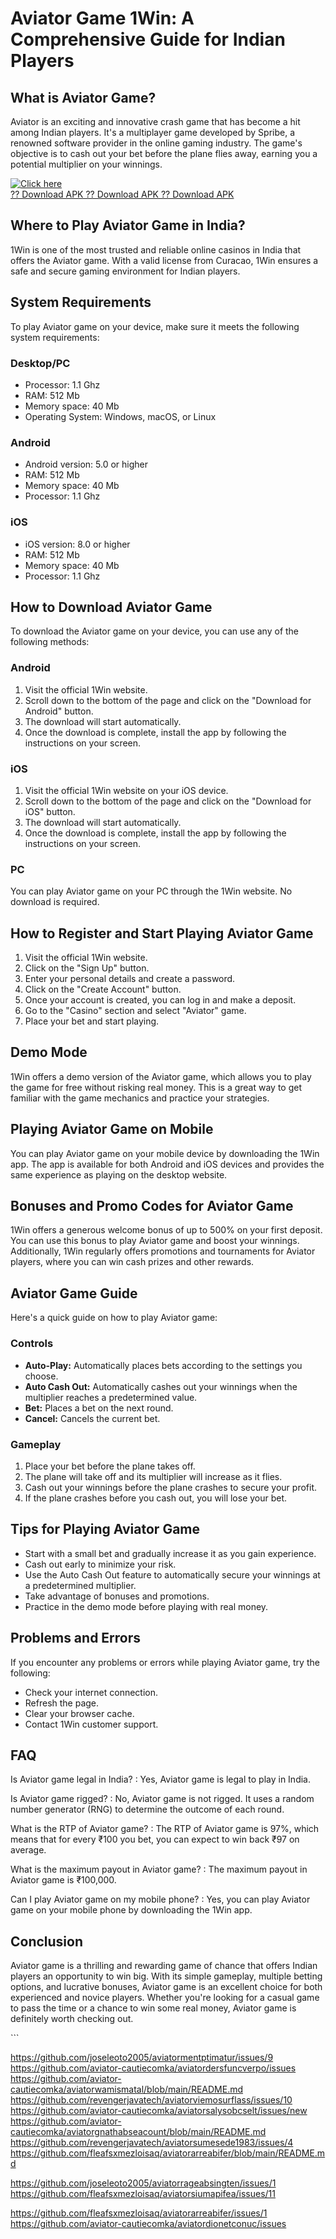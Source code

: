 # Aviator Game 1Win: A Comprehensive Guide for Indian Players

## What is Aviator Game?

Aviator is an exciting and innovative crash game that has become a hit
among Indian players. It\'s a multiplayer game developed by Spribe, a
renowned software provider in the online gaming industry. The game\'s
objective is to cash out your bet before the plane flies away, earning
you a potential multiplier on your winnings.

[![Click
here](https://readscoops.com/wp-content/uploads/2023/03/Readscoop-aviator-1-1.jpg)](https://traff.sbs/deff)\
[?? Download APK ?? Download APK ?? Download
APK](https://traff.sbs/deff)

## Where to Play Aviator Game in India?

1Win is one of the most trusted and reliable online casinos in India
that offers the Aviator game. With a valid license from Curacao, 1Win
ensures a safe and secure gaming environment for Indian players.

## System Requirements

To play Aviator game on your device, make sure it meets the following
system requirements:

### Desktop/PC

-   Processor: 1.1 Ghz
-   RAM: 512 Mb
-   Memory space: 40 Mb
-   Operating System: Windows, macOS, or Linux

### Android

-   Android version: 5.0 or higher
-   RAM: 512 Mb
-   Memory space: 40 Mb
-   Processor: 1.1 Ghz

### iOS

-   iOS version: 8.0 or higher
-   RAM: 512 Mb
-   Memory space: 40 Mb
-   Processor: 1.1 Ghz

## How to Download Aviator Game

To download the Aviator game on your device, you can use any of the
following methods:

### Android

1.  Visit the official 1Win website.
2.  Scroll down to the bottom of the page and click on the "Download
    for Android" button.
3.  The download will start automatically.
4.  Once the download is complete, install the app by following the
    instructions on your screen.

### iOS

1.  Visit the official 1Win website on your iOS device.
2.  Scroll down to the bottom of the page and click on the "Download
    for iOS" button.
3.  The download will start automatically.
4.  Once the download is complete, install the app by following the
    instructions on your screen.

### PC

You can play Aviator game on your PC through the 1Win website. No
download is required.

## How to Register and Start Playing Aviator Game

1.  Visit the official 1Win website.
2.  Click on the "Sign Up" button.
3.  Enter your personal details and create a password.
4.  Click on the "Create Account" button.
5.  Once your account is created, you can log in and make a deposit.
6.  Go to the "Casino" section and select "Aviator" game.
7.  Place your bet and start playing.

## Demo Mode

1Win offers a demo version of the Aviator game, which allows you to play
the game for free without risking real money. This is a great way to get
familiar with the game mechanics and practice your strategies.

## Playing Aviator Game on Mobile

You can play Aviator game on your mobile device by downloading the 1Win
app. The app is available for both Android and iOS devices and provides
the same experience as playing on the desktop website.

## Bonuses and Promo Codes for Aviator Game

1Win offers a generous welcome bonus of up to 500% on your first
deposit. You can use this bonus to play Aviator game and boost your
winnings. Additionally, 1Win regularly offers promotions and tournaments
for Aviator players, where you can win cash prizes and other rewards.

## Aviator Game Guide

Here\'s a quick guide on how to play Aviator game:

### Controls

-   **Auto-Play:** Automatically places bets according to the settings
    you choose.
-   **Auto Cash Out:** Automatically cashes out your winnings when the
    multiplier reaches a predetermined value.
-   **Bet:** Places a bet on the next round.
-   **Cancel:** Cancels the current bet.

### Gameplay

1.  Place your bet before the plane takes off.
2.  The plane will take off and its multiplier will increase as it
    flies.
3.  Cash out your winnings before the plane crashes to secure your
    profit.
4.  If the plane crashes before you cash out, you will lose your bet.

## Tips for Playing Aviator Game

-   Start with a small bet and gradually increase it as you gain
    experience.
-   Cash out early to minimize your risk.
-   Use the Auto Cash Out feature to automatically secure your winnings
    at a predetermined multiplier.
-   Take advantage of bonuses and promotions.
-   Practice in the demo mode before playing with real money.

## Problems and Errors

If you encounter any problems or errors while playing Aviator game, try
the following:

-   Check your internet connection.
-   Refresh the page.
-   Clear your browser cache.
-   Contact 1Win customer support.

## FAQ

Is Aviator game legal in India?
:   Yes, Aviator game is legal to play in India.

Is Aviator game rigged?
:   No, Aviator game is not rigged. It uses a random number generator
    (RNG) to determine the outcome of each round.

What is the RTP of Aviator game?
:   The RTP of Aviator game is 97%, which means that for every ₹100 you
    bet, you can expect to win back ₹97 on average.

What is the maximum payout in Aviator game?
:   The maximum payout in Aviator game is ₹100,000.

Can I play Aviator game on my mobile phone?
:   Yes, you can play Aviator game on your mobile phone by downloading
    the 1Win app.

## Conclusion

Aviator game is a thrilling and rewarding game of chance that offers
Indian players an opportunity to win big. With its simple gameplay,
multiple betting options, and lucrative bonuses, Aviator game is an
excellent choice for both experienced and novice players. Whether
you\'re looking for a casual game to pass the time or a chance to win
some real money, Aviator game is definitely worth checking out.

\`\`\`

https://github.com/joseleoto2005/aviatormentptimatur/issues/9
https://github.com/aviator-cautiecomka/aviatordersfuncverpo/issues
https://github.com/aviator-cautiecomka/aviatorwamismatal/blob/main/README.md
https://github.com/revengerjavatech/aviatorviemosurflass/issues/10
https://github.com/aviator-cautiecomka/aviatorsalysobcselt/issues/new
https://github.com/aviator-cautiecomka/aviatorgnathabseacount/blob/main/README.md
https://github.com/revengerjavatech/aviatorsumesede1983/issues/4
https://github.com/fleafsxmezloisaq/aviatorarreabifer/blob/main/README.md


https://github.com/joseleoto2005/aviatorrageabsingten/issues/1
https://github.com/fleafsxmezloisaq/aviatorsiumapifea/issues/11

https://github.com/fleafsxmezloisaq/aviatorarreabifer/issues/1
https://github.com/aviator-cautiecomka/aviatordionetconuc/issues

